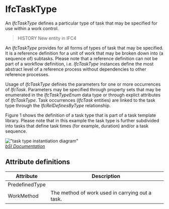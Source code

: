 IfcTaskType
===========
An _IfcTaskType_ defines a particular type of task that may be specified for
use within a work control.  
  
> HISTORY  New entity in IFC4  
  
An _IfcTaskType_ provides for all forms of types of task that may be
specified. It is a reference definition for a unit of work that may be broken
down into (a sequence of) subtasks. Please note that a reference definition
can not be part of a workflow definition, i.e. _IfcTaskType_ instances define
the most abstract level of a reference process without dependencies to other
reference processes.  
  
Usage of _IfcTaskType_ defines the parameters for one or more occurrences of
_IfcTask_. Parameters may be specified through property sets that may be
enumerated in the _IfcTaskTypeEnum_ data type or through explict attributes of
_IfcTaskType_. Task occurrences (_IfcTask_ entities) are linked to the task
type through the _IfcRelDefinesByType_ relationship.  
  
Figure 1 shows the definition of a task type that is part of a task template
library. Please note that in this example the task type is further subdivided
into tasks that define task times (for example, duration) and/or a task
sequence.  
  
!["task type instantiation
diagram"](../figures/ifctasktype_instantiation_diagram.png "Figure 1 -- Task
type relationships")  
[ _bSI
Documentation_](https://standards.buildingsmart.org/IFC/DEV/IFC4_2/FINAL/HTML/schema/ifcprocessextension/lexical/ifctasktype.htm)


Attribute definitions
---------------------
| Attribute      | Description                                     |
|----------------|-------------------------------------------------|
| PredefinedType |                                                 |
| WorkMethod     | The method of work used in carrying out a task. |

